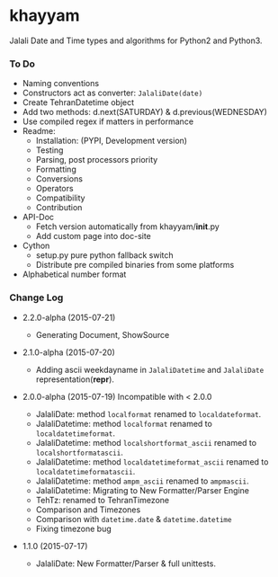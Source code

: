 khayyam
=======

Jalali Date and Time types and algorithms for Python2 and Python3.



### To Do

  * Naming conventions
  * Constructors act as converter: `JalaliDate(date)`
  * Create TehranDatetime object
  * Add two methods: d.next(SATURDAY) & d.previous(WEDNESDAY)
  * Use compiled regex if matters in performance
  * Readme:
    * Installation: (PYPI, Development version)
    * Testing
    * Parsing, post processors priority
    * Formatting
    * Conversions
    * Operators
    * Compatibility
    * Contribution
  * API-Doc
    * Fetch version automatically from khayyam/__init__.py
    * Add custom page into doc-site 
  * Cython
    * setup.py pure python fallback switch
    * Distribute pre compiled binaries from some platforms
  * Alphabetical number format

### Change Log

  * 2.2.0-alpha (2015-07-21)
    * Generating Document, ShowSource 

  * 2.1.0-alpha (2015-07-20)
    * Adding ascii weekdayname in `JalaliDatetime` and `JalaliDate` representation(__repr__). 

  * 2.0.0-alpha (2015-07-19) Incompatible with < 2.0.0
    * JalaliDate: method `localformat` renamed to `localdateformat`.
    * JalaliDatetime: method `localformat` renamed to `localdatetimeformat`.
    * JalaliDatetime: method `localshortformat_ascii` renamed to `localshortformatascii`.
    * JalaliDatetime: method `localdatetimeformat_ascii` renamed to `localdatetimeformatascii`.
    * JalaliDatetime: method `ampm_ascii` renamed to `ampmascii`.
    * JalaliDatetime: Migrating to New Formatter/Parser Engine
    * TehTz: renamed to TehranTimezone
    * Comparison and Timezones
    * Comparison with `datetime.date` & `datetime.datetime`
    * Fixing timezone bug
    
  * 1.1.0 (2015-07-17)
    * JalaliDate: New Formatter/Parser & full unittests.
    